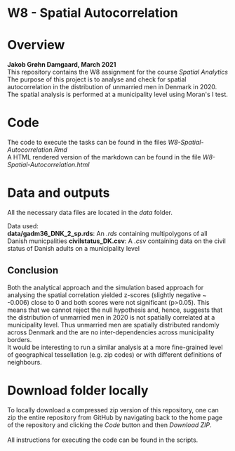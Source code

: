 # W8 - Spatial Autocorrelation
# Overview 

**Jakob Grøhn Damgaard, March 2021** <br/>
This repository contains the W8 assignment for the course *Spatial Analytics*
<br>
The purpose of this project is to analyse and check for spatial autocorrelation in the distribution of unmarried men in Denmark in 2020. The spatial analysis is performed at a municipality level using Moran's I test.

# Code
The code to execute the tasks can be found in the files *W8-Spatial-Autocorrelation.Rmd*<br/>
A HTML rendered version of the markdown can be found in the file *W8-Spatial-Autocorrelation.html* <br/>

# Data and outputs
All the necessary data files are located in the *data* folder. <br>

Data used: <br>
**data/gadm36_DNK_2_sp.rds**: An *.rds* containing multipolygons of all Danish municpalities
**civilstatus_DK.csv**: A *.csv* containing data on the civil status of Danish adults on a municipality level
<br>

## Conclusion
Both the analytical approach and the simulation based approach for analysing the spatial correlation yielded  z-scores (slightly negative ~ -0.006) close to 0 and both scores were not significant (p>0.05). This means that we cannot reject the null hypothesis and, hence, suggests that the distribution of unmarried men in 2020 is not spatially correlated at a municipality level. Thus unmarried men are spatially distributed randomly across Denmark and the are no inter-dependencies across municipality borders. 
<br>
It would be interesting to run a similar analysis at a more fine-grained level of geographical tessellation (e.g. zip codes) or with different definitions of neighbours.


# Download folder locally
To locally download a compressed zip version of this repository, one can zip the entire repository from GitHub by navigating back to the home page of the repository and clicking the *Code* button and then *Download ZIP*. <br/>
<br>
All instructions for executing the code can be found in the scripts.

 
